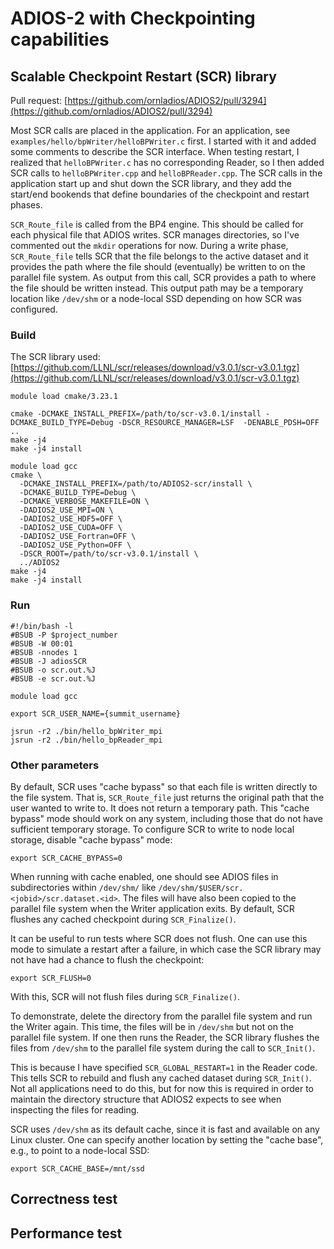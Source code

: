 # ADIOS-2 with Checkpointing capabilities

## Scalable Checkpoint Restart (SCR) library

Pull request: [https://github.com/ornladios/ADIOS2/pull/3294](https://github.com/ornladios/ADIOS2/pull/3294)

Most SCR calls are placed in the application.  For an application, see `examples/hello/bpWriter/helloBPWriter.c` first.  I started with it and added some comments to describe the SCR interface.  When testing restart, I realized that `helloBPWriter.c` has no corresponding Reader, so I then added SCR calls to `helloBPWriter.cpp` and `helloBPReader.cpp`.  The SCR calls in the application start up and shut down the SCR library, and they add the start/end bookends that define boundaries of the checkpoint and restart phases.

`SCR_Route_file` is called from the BP4 engine.  This should be called for each physical file that ADIOS writes.  SCR manages directories, so I've commented out the `mkdir` operations for now.  During a write phase, `SCR_Route_file` tells SCR that the file belongs to the active dataset and it provides the path where the file should (eventually) be written to on the parallel file system.  As output from this call, SCR provides a path to where the file should be written instead.  This output path may be a temporary location like `/dev/shm` or a node-local SSD depending on how SCR was configured.

### Build

The SCR library used: [https://github.com/LLNL/scr/releases/download/v3.0.1/scr-v3.0.1.tgz](https://github.com/LLNL/scr/releases/download/v3.0.1/scr-v3.0.1.tgz)

```
module load cmake/3.23.1

cmake -DCMAKE_INSTALL_PREFIX=/path/to/scr-v3.0.1/install -DCMAKE_BUILD_TYPE=Debug -DSCR_RESOURCE_MANAGER=LSF  -DENABLE_PDSH=OFF  ..
make -j4
make -j4 install

module load gcc
cmake \
  -DCMAKE_INSTALL_PREFIX=/path/to/ADIOS2-scr/install \
  -DCMAKE_BUILD_TYPE=Debug \
  -DCMAKE_VERBOSE_MAKEFILE=ON \
  -DADIOS2_USE_MPI=ON \
  -DADIOS2_USE_HDF5=OFF \
  -DADIOS2_USE_CUDA=OFF \
  -DADIOS2_USE_Fortran=OFF \
  -DADIOS2_USE_Python=OFF \
  -DSCR_ROOT=/path/to/scr-v3.0.1/install \
  ../ADIOS2
make -j4
make -j4 install
```

### Run

```
#!/bin/bash -l
#BSUB -P $project_number
#BSUB -W 00:01
#BSUB -nnodes 1
#BSUB -J adiosSCR
#BSUB -o scr.out.%J
#BSUB -e scr.out.%J

module load gcc

export SCR_USER_NAME={summit_username}

jsrun -r2 ./bin/hello_bpWriter_mpi
jsrun -r2 ./bin/hello_bpReader_mpi
```

### Other parameters

By default, SCR uses "cache bypass" so that each file is written directly to the file system.  That is, `SCR_Route_file` just returns the original path that the user wanted to write to.  It does not return a temporary path.  This "cache bypass" mode should work on any system, including those that do not have sufficient temporary storage.  To configure SCR to write to node local storage, disable "cache bypass" mode:
```
export SCR_CACHE_BYPASS=0
```

When running with cache enabled, one should see ADIOS files in subdirectories within `/dev/shm/` like `/dev/shm/$USER/scr.<jobid>/scr.dataset.<id>`.  The files will have also been copied to the parallel file system when the Writer application exits.  By default, SCR flushes any cached checkpoint during `SCR_Finalize()`.

It can be useful to run tests where SCR does not flush.  One can use this mode to simulate a restart after a failure, in which case the SCR library may not have had a chance to flush the checkpoint:
```
export SCR_FLUSH=0
```

With this, SCR will not flush files during `SCR_Finalize()`.

To demonstrate, delete the directory from the parallel file system and run the Writer again.  This time, the files will be in `/dev/shm` but not on the parallel file system.  If one then runs the Reader, the SCR library flushes the files from `/dev/shm` to the parallel file system during the call to `SCR_Init()`.

This is because I have specified `SCR_GLOBAL_RESTART=1` in the Reader code.  This tells SCR to rebuild and flush any cached dataset during `SCR_Init()`.  Not all applications need to do this, but for now this is required in order to maintain the directory structure that ADIOS2 expects to see when inspecting the files for reading.

SCR uses `/dev/shm` as its default cache, since it is fast and available on any Linux cluster.  One can specify another location by setting the "cache base", e.g., to point to a node-local SSD:
```
export SCR_CACHE_BASE=/mnt/ssd
```

## Correctness test

## Performance test
